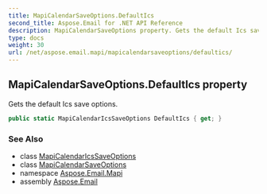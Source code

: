 ```yaml
---
title: MapiCalendarSaveOptions.DefaultIcs
second_title: Aspose.Email for .NET API Reference
description: MapiCalendarSaveOptions property. Gets the default Ics save options
type: docs
weight: 30
url: /net/aspose.email.mapi/mapicalendarsaveoptions/defaultics/
---
```

## MapiCalendarSaveOptions.DefaultIcs property

Gets the default Ics save options.

```csharp
public static MapiCalendarIcsSaveOptions DefaultIcs { get; }
```

### See Also

* class [MapiCalendarIcsSaveOptions](../../mapicalendaricssaveoptions/)
* class [MapiCalendarSaveOptions](../)
* namespace [Aspose.Email.Mapi](../../mapicalendarsaveoptions/)
* assembly [Aspose.Email](../../../)


